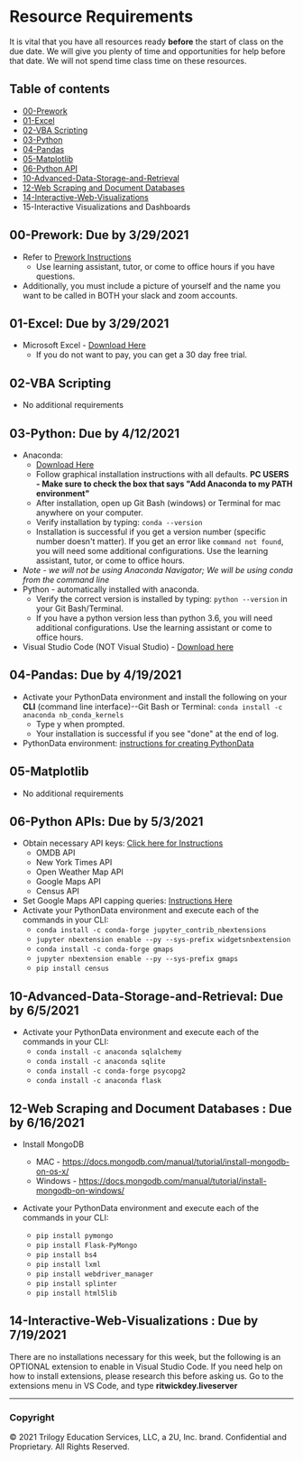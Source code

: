 # Resource Requirements

It is vital that you have all resources ready **before** the start of class on the due date. We will give you plenty of time and opportunities for help before that date. We will not spend time class time on these resources.

## Table of contents

* [00-Prework](#00-Prework-Due-by-3292021)
* [01-Excel](#01-Excel-Due-by-3292021)
* [02-VBA Scripting](#02-VBA-Scripting)
* [03-Python](#03-Python-Due-by-4122021)
* [04-Pandas](#04-pandas-due-by-4192021)
* [05-Matplotlib](#05-matplotlib)
* [06-Python API](#06-python-apis-due-by-532021)
* [10-Advanced-Data-Storage-and-Retrieval](#10-Advanced-Data-Storage-and-Retrieval-Due-by-652021)
* [12-Web Scraping and Document Databases](#12-web-scraping-and-document-databases--due-by-6162021)
* [14-Interactive-Web-Visualizations](#14-interactive-web-visualizations--due-by-7192021)
* 15-Interactive Visualizations and Dashboards

## 00-Prework: Due by 3/29/2021

* Refer to [Prework Instructions](https://coding-bootcamp-dataviz-prework.readthedocs-hosted.com/en/latest/modules/module-2-machine-ready/)
  * Use learning assistant, tutor, or come to office hours if you have questions.
* Additionally, you must include a picture of yourself and the name you want to be called in BOTH your slack and zoom accounts.

## 01-Excel: Due by 3/29/2021

* Microsoft Excel - [Download Here](https://www.microsoft.com/en-us/microsoft-365/buy/compare-all-microsoft-365-products)
  * If you do not want to pay, you can get a 30 day free trial.

## 02-VBA Scripting

* No additional requirements

## 03-Python: Due by 4/12/2021

* Anaconda:
  * [Download Here](https://www.anaconda.com/products/individual)
  * Follow graphical installation instructions with all defaults. **PC USERS - Make sure to check the box that says "Add Anaconda to my PATH environment"**
  * After installation, open up Git Bash (windows) or Terminal for mac anywhere on your computer. 
  * Verify installation by typing: `conda --version`
  * Installation is successful if you get a version number (specific number doesn't matter). If you get an error like `command not found`, you will need some additional configurations. Use the learning assistant, tutor, or come to office hours.
* *Note - we will not be using Anaconda Navigator; We will be using conda from the command line*
* Python - automatically installed with anaconda.
  * Verify the correct version is installed by typing: `python --version` in your Git Bash/Terminal.
  * If you have a python version less than python 3.6, you will need additional configurations. Use the learning assistant or come to office hours.
* Visual Studio Code (NOT Visual Studio) - [Download here](https://code.visualstudio.com/)

## 04-Pandas: Due by 4/19/2021

* Activate your PythonData environment and install the following on your **CLI** (command line interface)--Git Bash or Terminal:
`conda install -c anaconda nb_conda_kernels`
  * Type y when prompted.
  * Your installation is successful if you see "done" at the end of log.
* PythonData environment: [instructions for creating PythonData](https://docs.google.com/document/d/1OkIbBFimJ6o8axcXAmI8BR1fXwCfXEOqrGtCukxof0s/edit#)

## 05-Matplotlib

* No additional requirements

## 06-Python APIs: Due by 5/3/2021

* Obtain necessary API keys: [Click here for Instructions](https://docs.google.com/document/d/1_0jInSjZxLN2DzbEn8wL5rJwBvyUUlidEj_R9NylQwI/edit?usp=sharing)
  * OMDB API
  * New York Times API
  * Open Weather Map API
  * Google Maps API
  * Census API
* Set Google Maps API capping queries: [Instructions Here](06-Python-APIs/Capping_Queries.md)
* Activate your PythonData environment and execute each of the commands in your CLI:
  * `conda install -c conda-forge jupyter_contrib_nbextensions`
  * `jupyter nbextension enable --py --sys-prefix widgetsnbextension`
  * `conda install -c conda-forge gmaps`
  * `jupyter nbextension enable --py --sys-prefix gmaps`
  * `pip install census`
 
## 10-Advanced-Data-Storage-and-Retrieval: Due by 6/5/2021

* Activate your PythonData environment and execute each of the commands in your CLI:
  * `conda install -c anaconda sqlalchemy`
  * `conda install -c anaconda sqlite`
  * `conda install -c conda-forge psycopg2`
  * `conda install -c anaconda flask`

## 12-Web Scraping and Document Databases : Due by 6/16/2021
* Install MongoDB
  * MAC - https://docs.mongodb.com/manual/tutorial/install-mongodb-on-os-x/
  * Windows - https://docs.mongodb.com/manual/tutorial/install-mongodb-on-windows/
  
* Activate your PythonData environment and execute each of the commands in your CLI:
  * `pip install pymongo`
  * `pip install Flask-PyMongo`
  * `pip install bs4`
  * `pip install lxml`
  * `pip install webdriver_manager`
  * `pip install splinter`
  * `pip install html5lib`

## 14-Interactive-Web-Visualizations : Due by 7/19/2021
 There are no installations necessary for this week, but the following is an OPTIONAL extension to enable in Visual Studio Code. If you need help on how to install extensions, please research this before asking us. Go to the extensions menu in VS Code, and type <b> ritwickdey.liveserver </b>
- - -

### Copyright

© 2021 Trilogy Education Services, LLC, a 2U, Inc. brand. Confidential and Proprietary. All Rights Reserved.
